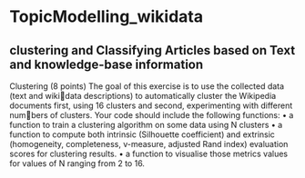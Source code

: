 # TopicModelling_wikidata
## clustering and Classifying Articles based on Text and knowledge-base information


Clustering (8 points)
The goal of this exercise is to use the collected data (text and wikidata descriptions) to automatically cluster the Wikipedia documents
first, using 16 clusters and second, experimenting with different numbers of clusters.
Your code should include the following functions:
• a function to train a clustering algorithm on some data using N
clusters
• a function to compute both intrinsic (Silhouette coefficient) and
extrinsic (homogeneity, completeness, v-measure, adjusted Rand
index) evaluation scores for clustering results.
• a function to visualise those metrics values for values of N ranging
from 2 to 16.
